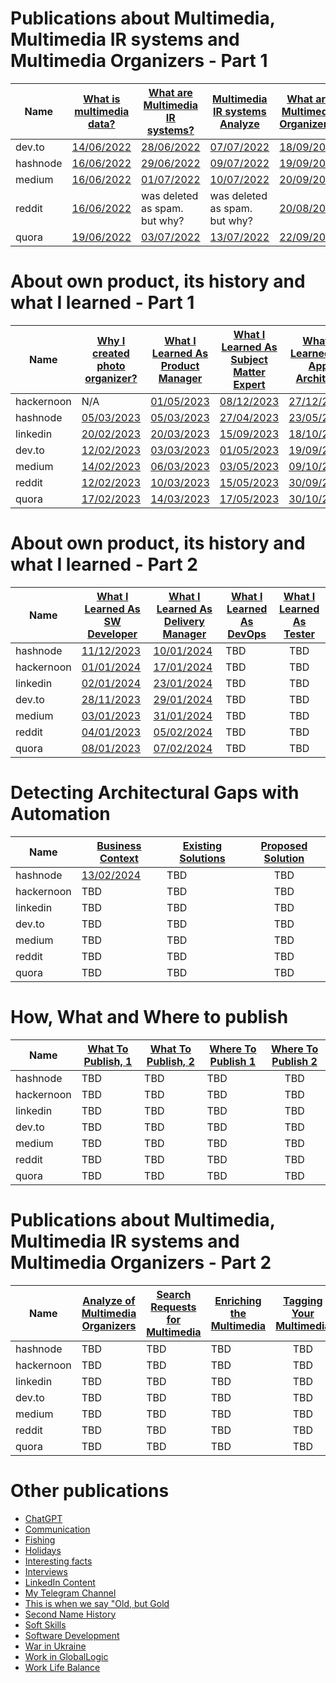 # Publications about Multimedia, Multimedia IR systems and Multimedia Organizers - Part 1
|Name       |[What is multimedia data?](./MultimediaData.md)|[What are Multimedia IR systems?](./MultimediaIRSystems.md)|[Multimedia IR systems Analyze](./MultimediaIRSystemsAnalyze.md)|[What are Multimedia Organizers?](./MultimediaOrganizers.md)|
|-----------|-----------------------------------------------|-----------------------------------------------------------|----------------------------------------------------------------|:------------------------------------------------------------:|
|dev.to     |[14/06/2022](https://dev.to/dimanikulin/what-is-multimedia-data-111f)|[28/06/2022](https://dev.to/dimanikulin/what-are-multimedia-ir-systems-5c7nv)|[07/07/2022](https://dev.to/dimanikulin/multimedia-ir-systems-analyze-4e17)|[18/09/2022](https://dev.to/dimanikulin/what-are-the-photo-organizers-1na9)|
|hashnode   |[16/06/2022](https://dimanikulin.hashnode.dev/what-is-multimedia-data)|[29/06/2022](https://dimanikulin.hashnode.dev/what-are-multimedia-ir-systems)|[09/07/2022](https://dimanikulin.hashnode.dev/multimedia-ir-systems-analyze)|[19/09/2022](https://dimanikulin.hashnode.dev/what-are-the-photo-organizers)|
|medium     |[16/06/2022](https://medium.com/@dimanikulin_43511/what-is-multimedia-data-16c2bfdb3829)|[01/07/2022](https://medium.com/@dimanikulin_43511/what-are-multimedia-ir-systems-531366920642)|[10/07/2022](https://medium.com/@dimanikulin_43511/multimedia-ir-systems-analyze-67d40a5537c5)|[20/09/2022](https://medium.com/@dimanikulin_43511/multimedia-organizers-functions-e8def4e7d550)|
|reddit     |[16/06/2022](https://www.reddit.com/r/fva/comments/ve7188/what_is_multimedia_data/)|was deleted as spam. but why?|was deleted as spam. but why?|[20/08/2022](https://www.reddit.com/r/fva/comments/xkum82/what_are_the_multimedia_organizers/)|
|quora      |[19/06/2022](https://www.quora.com/profile/Dima-Nikulin-2/What-is-Multimedia-Data-We-live-in-the-digital-data-era-and-growing-of-the-Internet-gives-us-a-possibility-to-find-th)|[03/07/2022](https://www.quora.com/profile/Dima-Nikulin-2/What-are-Multimedia-IR-Systems-Lets-briefly-overview-the-Multimedia-IR-systems-According-to-the-Wikipedia-https)|[13/07/2022](https://www.quora.com/profile/Dima-Nikulin-2/Multimedia-IR-Systems-analyze-Let-us-compare-several-multimedia-IR-systems-by-covering-requirements-and-needs-we-identi)|[22/09/2022](https://www.quora.com/profile/Dima-Nikulin-2/What-are-the-Multimedia-Organizers-Multimedia-Organizers-functions-They-currently-perform-the-search-in-photo-set)|

# About own product, its history and what I learned - Part 1
|Name       |[Why I created photo organizer?](./WhyCreatedPhotoOrganizer.md)|[What I Learned As Product Manager](./WhatILearnedAsProductManager.md)|[What I Learned As Subject Matter Expert](./WhatILearnedAsSubjectMatterExpert.md)|[What I Learned As App Architect](./WhatILearnedAsAppArchitect.md)|
|-----------|---------------------------------------------------------------|----------------------------------------------------------------------|---------------------------------------------------------------------------------|:----------------------------------------------------------------:|
|hackernoon |N/A|[01/05/2023](https://hackernoon.com/why-i-decided-to-create-a-photo-organizer-and-what-i-learned-as-a-result)|[08/12/2023](https://hackernoon.com/what-i-learned-as-a-subject-matter-expert-while-creating-my-product)|[27/12/2023](https://hackernoon.com/everything-i-learned-as-an-application-architect-while-creating-my-product)|
|hashnode   |[05/03/2023](https://dimanikulin.hashnode.dev/why-i-decided-to-create-my-photo-organizer)|[05/03/2023](https://dimanikulin.hashnode.dev/what-i-learned-as-a-product-manager-while-creating-my-product)|[27/04/2023](https://dimanikulin.hashnode.dev/what-i-learned-as-a-subject-matter-expert-while-creating-my-product)|[23/05/2023](https://dimanikulin.hashnode.dev/what-i-learned-as-an-application-architect-while-creating-my-product)|
|linkedin   |[20/02/2023](https://www.linkedin.com/posts/dimanikulin_productengineering-photos-activity-7034072973523193856-MvF4?utm_source=share&utm_medium=member_desktop)|[20/03/2023](https://www.linkedin.com/posts/dimanikulin_activity-7043490960445480960-KIPT?utm_source=share&utm_medium=member_desktop)|[15/09/2023](https://www.linkedin.com/posts/dimanikulin_multimedia-metadata-organizers-activity-7108344168963334144-VIMY?utm_source=share&utm_medium=member_desktop)|[18/10/2023](https://www.linkedin.com/posts/dimanikulin_activity-7120300166040989696-RtLh/?utm_source=share&utm_medium=member_desktop)|
|dev.to     |[12/02/2023](https://dev.to/dimanikulin/why-i-decided-to-create-my-photo-organizer-1g7n)|[03/03/2023](https://dev.to/dimanikulin/what-i-learned-as-a-product-manager-while-creating-my-product-3fom)|[01/05/2023](https://dev.to/dimanikulin/what-i-learned-as-a-subject-matter-expert-while-creating-my-product-a42)|[19/09/2023](https://dev.to/dimanikulin/what-i-learned-as-an-application-architect-while-creating-my-product-2j7p)|
|medium     |[14/02/2023](https://medium.com/@dimanikulin_43511/why-i-decided-to-create-my-photo-organizer-84ab40565927)|[06/03/2023](https://medium.com/@dimanikulin_43511/what-i-learned-as-a-product-manager-while-creating-my-product-d2cc97b23421)|[03/05/2023](https://medium.com/@dimanikulin_43511/what-i-learned-as-a-subject-matter-expert-while-creating-my-product-bae1e32db1b4)|[09/10/2023](https://medium.com/@dimanikulin_43511/what-i-learned-as-an-application-architect-while-creating-my-product-19852d4fdc16)|
|reddit     |[12/02/2023](https://www.reddit.com/r/fva/comments/112s9q1/why_i_decided_to_create_my_photo_organizer/)|[10/03/2023](https://www.reddit.com/r/fva/comments/11nnrds/what_i_learned_as_a_product_manager_while/)|[15/05/2023](https://www.reddit.com/r/fva/comments/13i0mr6/what_i_learned_as_a_subject_matter_expert_while/)|[30/09/2023](https://www.reddit.com/r/fva/comments/16w0zr6/what_i_learned_as_an_application_architect_while/)|
|quora      |[17/02/2023](https://www.quora.com/profile/Dima-Nikulin-2/Why-I-decided-to-create-my-photo-organizer-As-a-child-I-used-to-flip-through-family-photo-album-to-see-my-relatives-w)|[14/03/2023](https://www.quora.com/profile/Dima-Nikulin-2/What-I-learned-as-a-Product-Manager-while-creating-my-product-Design-Thinking-The-first-product-I-was-thinking-about-w-2)|[17/05/2023](https://www.quora.com/profile/Dima-Nikulin-2/What-I-learned-as-a-Subject-Matter-Expert-while-creating-my-product)|[30/10/2023](https://www.quora.com/profile/Dima-Nikulin-2/What-I-learned-as-an-Application-Architect-while-creating-my-product)| 

# About own product, its history and what I learned - Part 2
|Name       |[What I Learned As SW Developer](./WhatILearnedAsSoftwareDeveloper.md)|[What I Learned As Delivery Manager](./WhatILearnedAsDeliveryManager.md)|[What I Learned As DevOps](./WhatILearnedAsDevOps.md)|[What I Learned As Tester](./WhatILearnedAsTester.md)|
|-----------|---------------------------------------------------------------|----------------------------------------------------------------------|---------------------------------------------------------------------------------|:----------------------------------------------------------------:|
|hashnode   |[11/12/2023](https://dimanikulin.hashnode.dev/what-i-learned-as-a-software-developer-while-creating-my-product)|[10/01/2024](https://dimanikulin.hashnode.dev/what-i-learned-as-a-delivery-manager-while-creating-my-product)|TBD|TBD|
|hackernoon |[01/01/2024](https://hackernoon.com/everything-i-learned-as-a-software-developer-while-creating-my-product)|[17/01/2024](https://hackernoon.com/everything-i-learned-as-a-delivery-manager-while-creating-my-product)|TBD|TBD|
|linkedin   |[02/01/2024](https://www.linkedin.com/posts/dimanikulin_softwaredevelopment-codequality-documentation-activity-7147854830793924608-rx6Q?utm_source=share&utm_medium=member_desktop)|[23/01/2024](https://www.linkedin.com/posts/dimanikulin_readme-projectmanagement-projectcontrol-activity-7155467818996506624-1bmH?utm_source=share&utm_medium=member_desktop)|TBD|TBD|
|dev.to     |[28/11/2023](https://dev.to/dimanikulin/what-i-learned-as-a-software-developer-while-creating-my-product-5a99)|[29/01/2024](https://dev.to/dimanikulin/what-i-learned-as-a-delivery-manager-while-creating-my-product-55o1)|TBD|TBD|
|medium     |[03/01/2023](https://medium.com/@dimanikulin_43511/what-i-learned-as-a-software-developer-while-creating-my-product-fc7e3ac2534b)|[31/01/2024](https://medium.com/@dimanikulin_43511/what-i-learned-as-a-delivery-manager-while-creating-my-product-b466f0eb59a9)|TBD|TBD|
|reddit     |[04/01/2023](https://www.reddit.com/r/fva/comments/18y7jhe/what_i_learned_as_a_software_developer_while/)|[05/02/2024](https://www.reddit.com/user/dimanikulin/comments/1ajaq6r/what_i_learned_as_a_delivery_manager_while/)|TBD|TBD|
|quora      |[08/01/2023](https://www.quora.com/profile/Dima-Nikulin-2/What-I-learned-as-a-Software-Developer-while-creating-my-product-Overview-This-article-delves-into-the-importance-of-c)|[07/02/2024](https://www.quora.com/profile/Dima-Nikulin-2/What-I-learned-as-a-Delivery-Manager-while-creating-my-product)|TBD|TBD| 

# Detecting Architectural Gaps with Automation
|Name       |[Business Context](./DAGBusinessContext.md)|[Existing Solutions](./DAGExistingSolutions.md)|[Proposed Solution](./DAGProposedSolution.md)|
|-----------|---------------------------------------------------------------|----------------------------------------------------------------------|:---------------------------------------------------------------------------------:|
|hashnode   |[13/02/2024](https://dimanikulin.hashnode.dev/detecting-architectural-gaps-with-automation-business-context)|TBD|TBD|TBD|
|hackernoon |TBD|TBD|TBD|
|linkedin   |TBD|TBD|TBD|
|dev.to     |TBD|TBD|TBD|
|medium     |TBD|TBD|TBD|
|reddit     |TBD|TBD|TBD|
|quora      |TBD|TBD|TBD| 

# How, What and Where to publish
|Name       |[What To Publish, 1](./PublishWhat1.md)|[What To Publish, 2](./PublishWhat2.md)|[Where To Publish 1](./PublishWhere1.md)|[Where To Publish 2](./PublishWhere2.md)|
|-----------|---|---|---|:-----------:|
|hashnode   |TBD|TBD|TBD|TBD|
|hackernoon |TBD|TBD|TBD|TBD|
|linkedin   |TBD|TBD|TBD|TBD|
|dev.to     |TBD|TBD|TBD|TBD|
|medium     |TBD|TBD|TBD|TBD|
|reddit     |TBD|TBD|TBD|TBD|
|quora      |TBD|TBD|TBD|TBD| 

# Publications about Multimedia, Multimedia IR systems and Multimedia Organizers - Part 2
|Name       |[Analyze of Multimedia Organizers](./MultimediaOrganizersAnalyze.md)|[Search Requests for Multimedia](./MultimediaSearchRequests.md)|[Enriching the Multimedia](./MultimediaEnriching.md)|[Tagging Your Multimedia](./MultimediaTagging.md)|
|-----------|---------------------------------------------------------------|----------------------------------------------------------------------|---------------------------------------------------------------------------------|:----------------------------------------------------------------:|
|hashnode   |TBD|TBD|TBD|TBD|
|hackernoon |TBD|TBD|TBD|TBD|
|linkedin   |TBD|TBD|TBD|TBD|
|dev.to     |TBD|TBD|TBD|TBD|
|medium     |TBD|TBD|TBD|TBD|
|reddit     |TBD|TBD|TBD|TBD|
|quora      |TBD|TBD|TBD|TBD| 

# Other publications
- [ChatGPT](./ChatGPT.md)
- [Communication](./Communication.md)
- [Fishing](./Fishing.md)
- [Holidays](/Holidays.md)
- [Interesting facts](./InterestingFacts.md)
- [Interviews](./Interviews.md)
- [LinkedIn Content](./LinkedInContent.md)
- [My Telegram Channel](MyTelegramChannel.md)
- [This is when we say "Old, but Gold](./OldButGold.md)
- [Second Name History](./SecondNameHistory.md)
- [Soft Skills](./SoftSkills.md)
- [Software Development](./SoftwareDevelopment.md)
- [War in Ukraine](./WarInUkraine.md)
- [Work in GlobalLogic](./WorkInGL.md)
- [Work Life Balance](WorkLifeBalance.md)